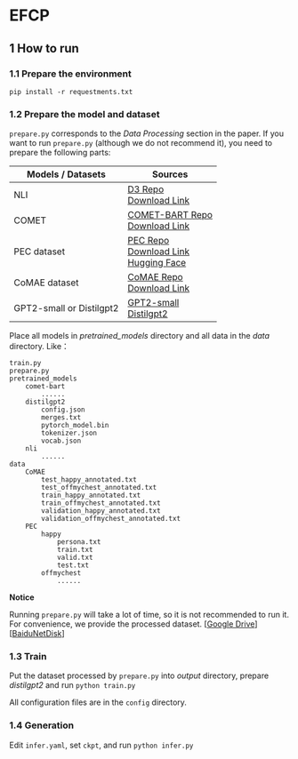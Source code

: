 # EFCP

## 1 How to run

###  1.1 Prepare the environment

```shell
pip install -r requestments.txt
```
### 1.2 Prepare the model and dataset

`prepare.py` corresponds to the *Data Processing* section in the paper. If you want to run `prepare.py` (although we do not recommend it), you need to prepare the following parts:

| Models / Datasets        | Sources                                                      |
| ------------------------ | ------------------------------------------------------------ |
| NLI                      | [D3 Repo](https://github.com/caoyu-noob/D3#2-prepare-models) <br>[Download Link](https://drive.google.com/file/d/1QnT8V2Yj4Zl2yW2rnQIi2p56I_wbN3Ee/view) |
| COMET                    | [COMET-BART Repo](https://github.com/allenai/comet-atomic-2020)<br>[Download Link](https://storage.googleapis.com/ai2-mosaic-public/projects/mosaic-kgs/comet-atomic_2020_BART.zip) |
| PEC dataset              | [PEC Repo](https://github.com/zhongpeixiang/PEC) <br>[Download Link](https://www.dropbox.com/s/9lhdf6iwv61xiao/cleaned.zip?dl=0) <br/>[Hugging Face](https://huggingface.co/datasets/viewer/?dataset=pec&config=all) |
| CoMAE dataset            | [CoMAE Repo](https://github.com/chujiezheng/CoMAE) <br/>[Download Link](https://1drv.ms/f/s!Aky8v8NZbQx1qjj0aAr--c33hNHY) |
| GPT2-small or Distilgpt2 | [GPT2-small](https://huggingface.co/gpt2)  <br>[Distilgpt2](https://huggingface.co/distilgpt2) |

Place all models in *pretrained_models* directory and all data in the *data* directory. Like：

```
train.py
prepare.py
pretrained_models
	comet-bart
		......
	distilgpt2
		config.json
		merges.txt
		pytorch_model.bin
		tokenizer.json
		vocab.json
	nli
		......
data
	CoMAE
		test_happy_annotated.txt
		test_offmychest_annotated.txt
		train_happy_annotated.txt
		train_offmychest_annotated.txt
		validation_happy_annotated.txt
		validation_offmychest_annotated.txt
	PEC
		happy
			persona.txt
			train.txt
			valid.txt
			test.txt
		offmychest
			......
```

**Notice**

Running `prepare.py` will take a lot of time, so it is not recommended to run it. For convenience, we provide the processed dataset. [[Google Drive](https://drive.google.com/file/d/1-7GAhz1GVXFk4jk79fXJRJ417cNyslnk/view?usp=sharing)] [[BaiduNetDisk](链接：https://pan.baidu.com/s/1wtKQ8zMTnkHadW6mq5x36Q?pwd=jhsc)]

### 1.3 Train

Put the dataset processed by `prepare.py` into *output* directory, prepare *distilgpt2* and run `python train.py`

All configuration files are in the `config` directory.

### 1.4 Generation

Edit `infer.yaml`, set `ckpt`, and run `python infer.py`



